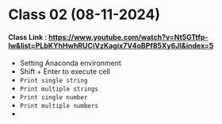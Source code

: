# Class 02 (08-11-2024)
#### Class Link : https://www.youtube.com/watch?v=Nt5GTtfp-lw&list=PLbKYhHwhRUCiVzKagix7V4oBPf85Xy6Jl&index=5
- Setting Anaconda environment
- Shift + Enter to execute cell
- `Print single string`
- `Print multiple strings`
- `Print single number`
- `Print multiple numbers`
- 


